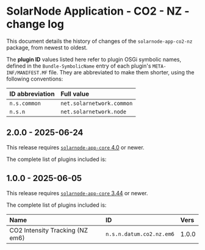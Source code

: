 # SolarNode Application - CO2 - NZ - change log

This document details the history of changes of the `solarnode-app-co2-nz` package, from
newest to oldest.

The **plugin ID** values listed here refer to plugin OSGi symbolic names, defined in the
`Bundle-SymbolicName` entry of each plugin's `META-INF/MANIFEST.MF` file. They are abbreviated to
make them shorter, using the following conventions:

| ID abbreviation | Full value                |
|:----------------|:--------------------------|
| `n.s.common`    | `net.solarnetwork.common` |
| `n.s.n`         | `net.solarnetwork.node`   |

## 2.0.0 - 2025-06-24

This release requires [`solarnode-app-core` 4.0][app-core-log] or newer.

The complete list of plugins included is:



## 1.0.0 - 2025-06-05

This release requires [`solarnode-app-core` 3.44][app-core-log] or newer.

The complete list of plugins included is:

| Name                            | ID                       | Vers  |
|:--------------------------------|:-------------------------|:------|
| CO2 Intensity Tracking (NZ em6) | `n.s.n.datum.co2.nz.em6` | 1.0.0 |


[app-core-log]: ../../solarnode-app-core/debian/CHANGELOG.md
